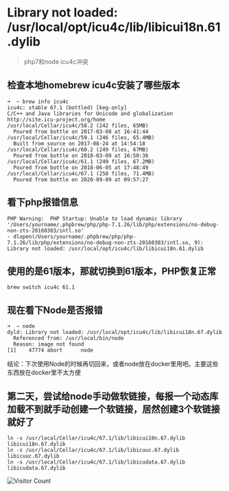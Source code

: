 # Library not loaded: /usr/local/opt/icu4c/lib/libicui18n.61.dylib
> php7和node icu4c冲突

## 检查本地homebrew icu4c安装了哪些版本
```
➜  ~ brew info icu4c
icu4c: stable 67.1 (bottled) [keg-only]
C/C++ and Java libraries for Unicode and globalization
http://site.icu-project.org/home
/usr/local/Cellar/icu4c/58.2 (242 files, 65MB)
  Poured from bottle on 2017-03-08 at 16:41:44
/usr/local/Cellar/icu4c/59.1 (246 files, 65.4MB)
  Built from source on 2017-08-24 at 14:54:18
/usr/local/Cellar/icu4c/60.2 (249 files, 67MB)
  Poured from bottle on 2018-03-09 at 16:50:36
/usr/local/Cellar/icu4c/61.1 (249 files, 67.2MB)
  Poured from bottle on 2018-06-05 at 17:48:49
/usr/local/Cellar/icu4c/67.1 (258 files, 71.4MB)
  Poured from bottle on 2020-09-09 at 09:57:27
```

## 看下php报错信息

```
PHP Warning:  PHP Startup: Unable to load dynamic library '/Users/yourname/.phpbrew/php/php-7.1.26/lib/php/extensions/no-debug-non-zts-20160303/intl.so'
- dlopen(/Users/yourname/.phpbrew/php/php-7.1.26/lib/php/extensions/no-debug-non-zts-20160303/intl.so, 9):
Library not loaded: /usr/local/opt/icu4c/lib/libicui18n.61.dylib
```

## 使用的是61版本，那就切换到61版本，PHP恢复正常

```
brew switch icu4c 61.1
```

## 现在看下Node是否报错

```
➜  ~ node
dyld: Library not loaded: /usr/local/opt/icu4c/lib/libicui18n.67.dylib
  Referenced from: /usr/local/bin/node
  Reason: image not found
[1]    47774 abort      node
```

结论：下次使用Node的时候再切回来，或者node放在docker里用吧。主要这些东西放在docker里不太方便

## 第二天，尝试给node手动做软链接，每报一个动态库加载不到就手动创建一个软链接，居然创建3个软链接就好了

```
ln -s /usr/local/Cellar/icu4c/67.1/lib/libicui18n.67.dylib libicui18n.67.dylib
ln -s /usr/local/Cellar/icu4c/67.1/lib/libicuuc.67.dylib libicuuc.67.dylib
ln -s /usr/local/Cellar/icu4c/67.1/lib/libicudata.67.dylib libicudata.67.dylib
```

![Visitor Count](https://profile-counter.glitch.me/brotherbigbao/count.svg)